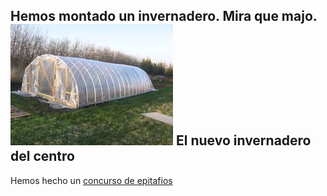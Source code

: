 <!-- TITLE: NOTICIAS -->
<!-- SUBTITLE: Cosas que han sucedido -->
Hemos montado un invernadero. Mira que majo. 
![Invernadero](/uploads/invernadero.jpeg "Invernadero")
El nuevo invernadero del centro
----------------
Hemos hecho un [concurso de epitafios](concurso-epitafios)

